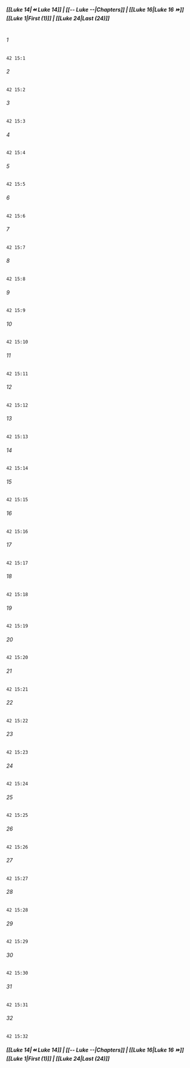 
##### **[[Luke 14|⏪ Luke 14]] | [[-- Luke --|Chapters]] | [[Luke 16|Luke 16 ⏩]]**<br>**[[Luke 1|First (1)]] | [[Luke 24|Last (24)]]**<br><br>

###### 1
``` verse
42 15:1
```
###### 2
``` verse
42 15:2
```
###### 3
``` verse
42 15:3
```
###### 4
``` verse
42 15:4
```
###### 5
``` verse
42 15:5
```
###### 6
``` verse
42 15:6
```
###### 7
``` verse
42 15:7
```
###### 8
``` verse
42 15:8
```
###### 9
``` verse
42 15:9
```
###### 10
``` verse
42 15:10
```
###### 11
``` verse
42 15:11
```
###### 12
``` verse
42 15:12
```
###### 13
``` verse
42 15:13
```
###### 14
``` verse
42 15:14
```
###### 15
``` verse
42 15:15
```
###### 16
``` verse
42 15:16
```
###### 17
``` verse
42 15:17
```
###### 18
``` verse
42 15:18
```
###### 19
``` verse
42 15:19
```
###### 20
``` verse
42 15:20
```
###### 21
``` verse
42 15:21
```
###### 22
``` verse
42 15:22
```
###### 23
``` verse
42 15:23
```
###### 24
``` verse
42 15:24
```
###### 25
``` verse
42 15:25
```
###### 26
``` verse
42 15:26
```
###### 27
``` verse
42 15:27
```
###### 28
``` verse
42 15:28
```
###### 29
``` verse
42 15:29
```
###### 30
``` verse
42 15:30
```
###### 31
``` verse
42 15:31
```
###### 32
``` verse
42 15:32
```

##### **[[Luke 14|⏪ Luke 14]] | [[-- Luke --|Chapters]] | [[Luke 16|Luke 16 ⏩]]**<br>**[[Luke 1|First (1)]] | [[Luke 24|Last (24)]]**
